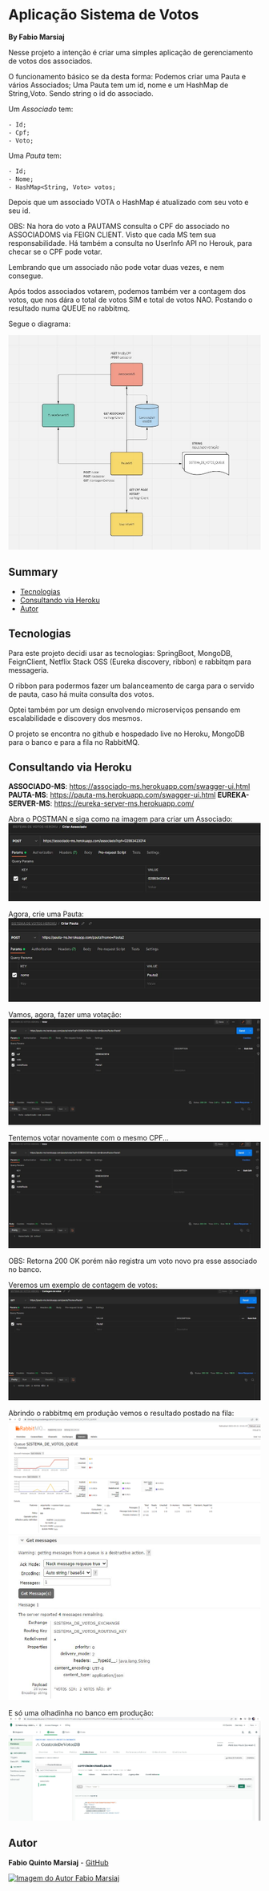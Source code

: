 # Aplicação Sistema de Votos
**By Fabio Marsiaj**

Nesse projeto a intenção é criar uma simples aplicação de gerenciamento de votos dos associados.

O funcionamento básico se da desta forma:
Podemos criar uma Pauta e vários Associados; Uma Pauta tem um id, nome e um HashMap de String,Voto. Sendo string o id do associado.

Um _Associado_ tem:

    - Id;
    - Cpf;
    - Voto;

Uma _Pauta_ tem:

    - Id;
    - Nome;
    - HashMap<String, Voto> votos;

Depois que um associado VOTA o HashMap é atualizado com seu voto e seu id.

OBS: Na hora do voto a PAUTAMS consulta o CPF do associado no ASSOCIADOMS via FEIGN CLIENT. Visto que cada MS
tem sua responsabilidade.
Há também a consulta no UserInfo API no Herouk, para checar se o CPF pode votar.

Lembrando que um associado não pode votar duas vezes, e nem consegue.

Após todos associados votarem, podemos também ver a contagem dos votos, que nos dára o total de votos SIM e total de votos NAO.
Postando o resultado numa QUEUE no rabbitmq.

Segue o diagrama:

![image](resources/diagrama-att.JPG)

## Summary

- [Tecnologias](#tecnologias)
- [Consultando via Heroku](#consultando-via-heroku)
- [Autor](#autor)

## Tecnologias

Para este projeto decidi usar as tecnologias: SpringBoot, MongoDB, FeignClient, Netflix Stack OSS (Eureka discovery, ribbon) e 
rabbitqm para messageria.

O ribbon para podermos fazer um balanceamento de carga para o servido de pauta, caso há muita consulta dos votos.

Optei também por um design envolvendo microserviços pensando em escalabilidade e discovery dos mesmos.

O projeto se encontra no github e hospedado live no Heroku, MongoDB para o banco e para a fila no RabbitMQ.

## Consultando via Heroku

**ASSOCIADO-MS**: https://associado-ms.herokuapp.com/swagger-ui.html
**PAUTA-MS**: https://pauta-ms.herokuapp.com/swagger-ui.html
**EUREKA-SERVER-MS**: https://eureka-server-ms.herokuapp.com/

Abra o POSTMAN e siga como na imagem para criar um Associado:
![image](resources/criar-associado.JPG)

Agora, crie uma Pauta:
![image](resources/criar-pauta-postman.JPG)

Vamos, agora, fazer uma votação:
![image](resources/voto-cadastrado-com-200.JPG)

Tentemos votar novamente com o mesmo CPF...
![image](resources/associado-ja-votou.JPG)

OBS: Retorna 200 OK porém não registra um voto novo pra esse associado no banco.


Veremos um exemplo de contagem de votos:
![image](resources/contagem-votos.JPG)

Abrindo o rabbitmq em produção vemos o resultado postado na fila:
![image](resources/ready-messages.PNG)
![image](resources/payload.JPG)

E só uma olhadinha no banco em produção:
![image](resources/mongo-live.JPG)


## Autor

**Fabio Quinto Marsiaj** -  [GitHub](https://github.com/fabioqmarsiaj)

   <a href="https://github.com/fabioqmarsiaj">
        <img 
        alt="Imagem do Autor Fabio Marsiaj" src="https://avatars0.githubusercontent.com/u/34289167?s=460&v=4" width="100">
  </a>
  